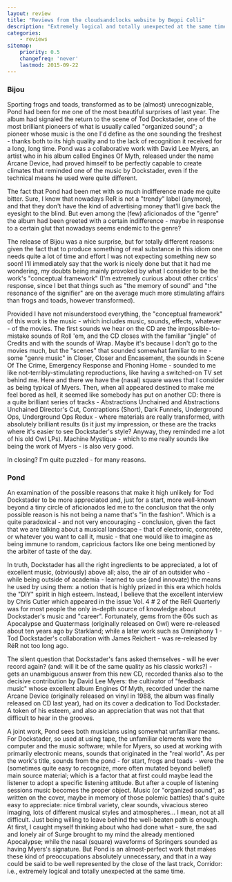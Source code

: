 ```yaml
---
layout: review
title: "Reviews from the cloudsandclocks website by Beppi Colli"
description: "Extremely logical and totally unexpected at the same time"
categories:
    - reviews
sitemap:
    priority: 0.5
    changefreq: 'never'
    lastmod: 2015-09-22
---
```


### Bijou

Sporting frogs and toads, transformed as to be (almost) unrecognizable, Pond had been for me one of the most beautiful surprises of last year. The album had signaled the return to the scene of Tod Dockstader, one of the most brilliant pioneers of what is usually called "organized sound"; a pioneer whose music is the one I'd define as the one sounding the freshest - thanks both to its high quality and to the lack of recognition it received for a long, long time. Pond was a collaborative work with David Lee Myers, an artist who in his album called Engines Of Myth, released under the name Arcane Device, had proved himself to be perfectly capable to create climates that reminded one of the music by Dockstader, even if the technical means he used were quite different.

The fact that Pond had been met with so much indifference made me quite bitter. Sure, I know that nowadays ReR is not a "trendy" label (anymore), and that they don't have the kind of advertising money that'll give back the eyesight to the blind. But even among the (few) aficionados of the "genre" the album had been greeted with a certain indifference - maybe in response to a certain glut that nowadays seems endemic to the genre?

The release of Bijou was a nice surprise, but for totally different reasons: given the fact that to produce something of real substance in this idiom one needs quite a lot of time and effort I was not expecting something new so soon! I'll immediately say that the work is nicely done but that it had me wondering, my doubts being mainly provoked by what I consider to be the work's "conceptual framework" (I'm extremely curious about other critics' response, since I bet that things such as "the memory of sound" and "the resonance of the signifier" are on the average much more stimulating affairs than frogs and toads, however transformed).

Provided I have not misunderstood everything, the "conceptual framework" of this work is the music - which includes music, sounds, effects, whatever - of the movies. The first sounds we hear on the CD are the impossible-to-mistake sounds of Roll 'em, and the CD closes with the familiar "jingle" of Credits and with the sounds of Wrap. Maybe it's because I don't go to the movies much, but the "scenes" that sounded somewhat familiar to me - some "genre music" in Closer, Closer and Encasement, the sounds in Scene Of The Crime, Emergency Response and Phoning Home - sounded to me like not-terribly-stimulating reproductions, like having a switched-on TV set behind me. Here and there we have the (nasal) square waves that I consider as being typical of Myers. Then, when all appeared destined to make me feel bored as hell, it seemed like somebody has put on another CD: there is a quite brilliant series of tracks - Abstractions Unchained and Abstractions Unchained Director's Cut, Contraptions (Short), Dark Funnels, Underground Ops, Underground Ops Redux - where materials are really transformed, with absolutely brilliant results (is it just my impression, or these are the tracks where it's easier to see Dockstader's style? Anyway, they reminded me a lot of his old Owl LPs). Machine Mystique - which to me really sounds like being the work of Myers - is also very good.

In closing? I'm quite puzzled - for many reasons.

[//]: <> (http://www.cloudsandclocks.net/CD_reviews/dockstadermyers_bijou_E.html 17/11/2005)

### Pond

An examination of the possible reasons that make it high unlikely for Tod Dockstader to be more appreciated and, just for a start, more well-known beyond a tiny circle of aficionados led me to the conclusion that the only possible reason is his not being a name that's "in the fashion". Which is a quite paradoxical - and not very encouraging - conclusion, given the fact that we are talking about a musical landscape - that of electronic, concréte, or whatever you want to call it, music - that one would like to imagine as being immune to random, capricious factors like one being mentioned by the arbiter of taste of the day.

In truth, Dockstader has all the right ingredients to be appreciated, a lot of excellent music, (obviously) above all; also, the air of an outsider who - while being outside of academia - learned to use (and innovate) the means he used by using them: a notion that is highly prized in this era which holds the "DIY" spirit in high esteem. Instead, I believe that the excellent interview by Chris Cutler which appeared in the issue Vol. 4 # 2 of the RéR Quarterly was for most people the only in-depth source of knowledge about Dockstader's music and "career". Fortunately, gems from the 60s such as Apocalypse and Quatermass (originally released on Owl) were re-released about ten years ago by Starkland; while a later work such as Omniphony 1 - Tod Dockstader's collaboration with James Reichert - was re-released by RéR not too long ago.

The silent question that Dockstader's fans asked themselves - will he ever record again? (and: will it be of the same quality as his classic works?) - gets an unambiguous answer from this new CD, recorded thanks also to the decisive contribution by David Lee Myers: the cultivator of "feedback music" whose excellent album Engines Of Myth, recorded under the name Arcane Device (originally released on vinyl in 1988, the album was finally released on CD last year), had on its cover a dedication to Tod Dockstader. A token of his esteem, and also an appreciation that was not that that difficult to hear in the grooves.

A joint work, Pond sees both musicians using somewhat unfamiliar means. For Dockstader, so used at using tape, the unfamiliar elements were the computer and the music software; while for Myers, so used at working with primarily electronic means, sounds that originated in the "real world". As per the work's title, sounds from the pond - for start, frogs and toads - were the (sometimes quite easy to recognize, more often mutated beyond belief) main source material; which is a factor that at first could maybe lead the listener to adopt a specific listening attitude. But after a couple of listening sessions music becomes the proper object. Music (or "organized sound", as written on the cover, maybe in memory of those polemic battles) that's quite easy to appreciate: nice timbral variety, clear sounds, vivacious stereo imaging, lots of different musical styles and atmospheres... I mean, not at all difficult. Just being willing to leave behind the well-beaten path is enough. At first, I caught myself thinking about who had done what - sure, the sad and lonely air of Surge brought to my mind the already mentioned Apocalypse; while the nasal (square) waveforms of Springers sounded as having Myers's signature. But Pond is an almost-perfect work that makes these kind of preoccupations absolutely unnecessary, and that in a way could be said to be well represented by the close of the last track, Corridor: i.e., extremely logical and totally unexpected at the same time.

[//]: <> (http://www.cloudsandclocks.net/CD_reviews/dockstadermyers_pond_E.html 15/11/2004)
